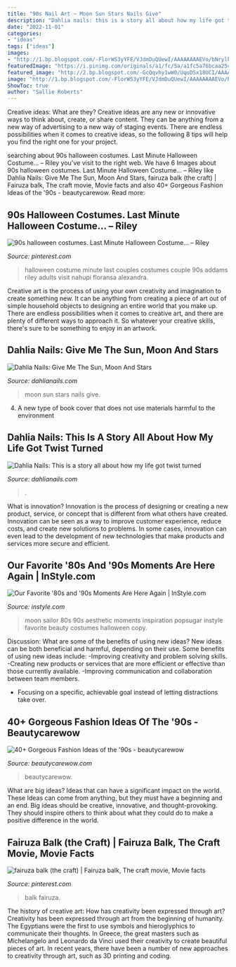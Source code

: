```yaml
---
title: "90s Nail Art ~ Moon Sun Stars Nails Give"
description: "Dahlia nails: this is a story all about how my life got twist turned"
date: "2022-11-01"
categories:
- "ideas"
tags: ["ideas"]
images:
- "http://1.bp.blogspot.com/-FlorWS3yYFE/VJdmDuQUewI/AAAAAAAAEVo/bNrylkVwlOQ/s1600/Motel%2BTiara%2B2.jpg"
featuredImage: "https://i.pinimg.com/originals/a1/fc/5a/a1fc5a76bcaa25cad4d92f5737e598d9.jpg"
featured_image: "http://2.bp.blogspot.com/-GcQqvhy1wW0/UquDSx18UCI/AAAAAAAABBo/zJhzh0F1guY/s1600/20131211_221728.jpg"
image: "http://1.bp.blogspot.com/-FlorWS3yYFE/VJdmDuQUewI/AAAAAAAAEVo/bNrylkVwlOQ/s1600/Motel%2BTiara%2B2.jpg"
ShowToc: true
author: "Sallie Roberts"
---
```



Creative ideas: What are they?
Creative ideas are any new or innovative ways to think about, create, or share content. They can be anything from a new way of advertising to a new way of staging events. There are endless possibilities when it comes to creative ideas, so the following 8 tips will help you find the right one for your project.

	

		
searching about 90s halloween costumes. Last Minute Halloween Costume… – Riley you've visit to the right web. We have 6 Images about 90s halloween costumes. Last Minute Halloween Costume… – Riley like Dahlia Nails: Give Me The Sun, Moon And Stars, fairuza balk (the craft) | Fairuza balk, The craft movie, Movie facts and also 40+ Gorgeous Fashion Ideas of the &#039;90s - beautycarewow. Read more:
		
    
## 90s Halloween Costumes. Last Minute Halloween Costume… – Riley

<img loading=lazy src="https://i.pinimg.com/originals/a1/fc/5a/a1fc5a76bcaa25cad4d92f5737e598d9.jpg" onerror="this.onerror=null;this.src='https://tse3.mm.bing.net/th?id=OIP.eBTr6AOprg_gGIkJn60YOQHaK4&amp;pid=15.1';" alt="90s halloween costumes. Last Minute Halloween Costume… – Riley">

_Source: pinterest.com_

>halloween costume minute last couples costumes couple 90s addams riley adults visit nahupi floransa alexandra. 

	

Creative art is the process of using your own creativity and imagination to create something new. It can be anything from creating a piece of art out of simple household objects to designing an entire world that you make up. There are endless possibilities when it comes to creative art, and there are plenty of different ways to approach it. So whatever your creative skills, there's sure to be something to enjoy in an artwork.

    
## Dahlia Nails: Give Me The Sun, Moon And Stars

<img loading=lazy src="http://1.bp.blogspot.com/-FlorWS3yYFE/VJdmDuQUewI/AAAAAAAAEVo/bNrylkVwlOQ/s1600/Motel%2BTiara%2B2.jpg" onerror="this.onerror=null;this.src='https://tse2.mm.bing.net/th?id=OIP.PaYPKjPZiRY3MwUI-WDFdAHaHa&amp;pid=15.1';" alt="Dahlia Nails: Give Me The Sun, Moon And Stars">

_Source: dahlianails.com_

>moon sun stars nails give. 

	

4. A new type of book cover that does not use materials harmful to the environment 

    
## Dahlia Nails: This Is A Story All About How My Life Got Twist Turned

<img loading=lazy src="http://2.bp.blogspot.com/-GcQqvhy1wW0/UquDSx18UCI/AAAAAAAABBo/zJhzh0F1guY/s1600/20131211_221728.jpg" onerror="this.onerror=null;this.src='https://tse4.mm.bing.net/th?id=OIP.REuHleDxGap0GoZavakDnAHaFj&amp;pid=15.1';" alt="Dahlia Nails: This is a story all about how my life got twist turned">

_Source: dahlianails.com_

>. 

	

What is innovation?
Innovation is the process of designing or creating a new product, service, or concept that is different from what others have created. Innovation can be seen as a way to improve customer experience, reduce costs, and create new solutions to problems. In some cases, innovation can even lead to the development of new technologies that make products and services more secure and efficient.

    
## Our Favorite &#039;80s And &#039;90s Moments Are Here Again | InStyle.com

<img loading=lazy src="https://cdn-img.instyle.com/sites/default/files/styles/684xflex/public/images/2014/WRN/100614-80s90s-9-567_0.jpg?itok=Lcv20L54" onerror="this.onerror=null;this.src='https://tse2.mm.bing.net/th?id=OIP.ATpUp-ssfau7P6P8YTPLqQHaGL&amp;pid=15.1';" alt="Our Favorite &#039;80s and &#039;90s Moments Are Here Again | InStyle.com">

_Source: instyle.com_

>moon sailor 80s 90s aesthetic moments inspiration popsugar instyle favorite beauty costumes halloween copy. 

	

Discussion: What are some of the benefits of using new ideas?
New ideas can be both beneficial and harmful, depending on their use. Some benefits of using new ideas include: 
-Improving creativity and problem solving skills.
-Creating new products or services that are more efficient or effective than those currently available.
-Improving communication and collaboration between team members. 
- Focusing on a specific, achievable goal instead of letting distractions take over.

    
## 40+ Gorgeous Fashion Ideas Of The &#039;90s - Beautycarewow

<img loading=lazy src="https://beautycarewow.com/wp-content/uploads/2020/12/90s-fashion-15-1366x2048.jpg" onerror="this.onerror=null;this.src='https://tse3.mm.bing.net/th?id=OIP.j7bdB1XWlVr60hpLJQIJVAHaLG&amp;pid=15.1';" alt="40+ Gorgeous Fashion Ideas of the &#039;90s - beautycarewow">

_Source: beautycarewow.com_

>beautycarewow. 

	

What are big ideas? Ideas that can have a significant impact on the world. These Ideas can come from anything, but they must have a beginning and an end. Big ideas should be creative, innovative, and thought-provoking. They should inspire others to think about what they could do to make a positive difference in the world.

    
## Fairuza Balk (the Craft) | Fairuza Balk, The Craft Movie, Movie Facts

<img loading=lazy src="https://i.pinimg.com/736x/91/e1/b5/91e1b53dbc5dace902d4d4c64ed4ba72--fairuza-balk-scary-movies.jpg" onerror="this.onerror=null;this.src='https://tse1.mm.bing.net/th?id=OIP.SzTdBhpYKTO0bMV7MqCmggHaJW&amp;pid=15.1';" alt="fairuza balk (the craft) | Fairuza balk, The craft movie, Movie facts">

_Source: pinterest.com_

>balk fairuza. 

	

The history of creative art: How has creativity been expressed through art?
Creativity has been expressed through art from the beginning of humanity. The Egyptians were the first to use symbols and hieroglyphics to communicate their thoughts. In Greece, the great masters such as Michelangelo and Leonardo da Vinci used their creativity to create beautiful pieces of art. In recent years, there have been a number of new approaches to creativity through art, such as 3D printing and coding.

